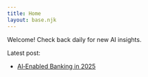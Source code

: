 ```yaml
---
title: Home
layout: base.njk
---
```


Welcome! Check back daily for new AI insights.

Latest post:
- [AI‑Enabled Banking in 2025](/2025-07-10-ai-enabled-banking/)